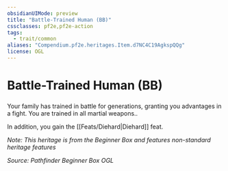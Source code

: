 ```yaml
---
obsidianUIMode: preview
title: "Battle-Trained Human (BB)"
cssclasses: pf2e,pf2e-action
tags:
  - trait/common
aliases: "Compendium.pf2e.heritages.Item.d7NC4C19AgkspQQg"
license: OGL
---
```

# Battle-Trained Human (BB)

### 






Your family has trained in battle for generations, granting you advantages in a fight. You are trained in all martial weapons..

In addition, you gain the [[Feats/Diehard|Diehard]] feat.

_Note: This heritage is from the Beginner Box and features non-standard heritage features_

*Source: Pathfinder Beginner Box*
*OGL*